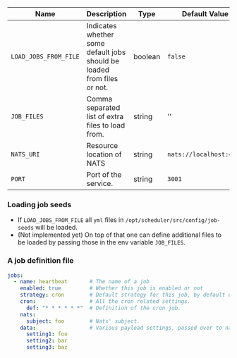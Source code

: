 | Name                  | Description                                                             | Type          | Default Value           |
| ---                   | ---                                                                     | ---           | ---                     |
| `LOAD_JOBS_FROM_FILE` | Indicates whether some default jobs should be loaded from files or not. | boolean       | `false`                 |
| `JOB_FILES`           | Comma separated list of extra files to load from.                       | string        | ''                      |
| `NATS_URI`            | Resource location of NATS                                               | string        | `nats://localhost:4222` |
| `PORT`                | Port of the service.                                                    | string        | `3001`                  |


### Loading job seeds

- If `LOAD_JOBS_FROM_FILE` all `yml` files in `/opt/scheduler/src/config/job-seeds` will be loaded.
- (Not implemented yet) On top of that one can define additional files to be loaded by passing those in the env variable `JOB_FILES`.


### A job definition file

```yaml
jobs:
  - name: heartbeat       # The name of a job
    enabled: true         # Whether this job is enabled or not
    strategy: cron        # Default strategy for this job, by default only `cron` for now.
    cron:                 # All the cron related settings.
      def: "* * * * * *"  # Definition of the cron job.
    nats:
      subject: foo        # Nats' subject.
    data:                 # Various payload settings, passed over to nats.
      setting1: foo           
      setting2: bar
      setting3: baz
    
```